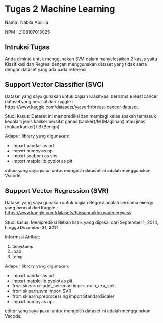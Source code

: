 # Tugas 2 Machine Learning
Nama : Nabila Aprillia

NPM  : 2108107010025

## Intruksi Tugas

Anda diminta untuk menggunakan SVM dalam menyelesaikan 2 kasus yaitu Klasifikasi dan Regresi dengan menggunakan dataset yang tidak sama dengan dataset yang ada pada referensi.

## Support Vector Classifier (SVC)
Dataset yang saya gunakan untuk bagian Klasifikasi bernama Breast cancer dataset yang berasal dari kaggle : https://www.kaggle.com/datasets/yasserh/breast-cancer-dataset. 

Studi Kasus: Dataset ini memprediksi dan membagi kelas apakah termasuk kedalam jenis kanker bersifat ganas (kanker)/M (Maglinant) atau jinak (bukan kanker)/ B (Benign). 

Adapun library yang digunakan:
* import pandas as pd
* import numpy as np
* import seaborn as sns
* import matplotlib.pyplot as plt

editor yang saya pakai untuk mengolah dataset ini adalah menggunakan Vscode.

## Support Vector Regression (SVR)
Dataset yang saya gunakan untuk bagian Regresi adalah bernama energy yang berasal dari Kaggle : https://www.kaggle.com/datasets/hassanoukhouya/energycsv.

Studi kasus: Memprediksi Beban listrik yang dipakai dari September 1, 2014, hingga Desember 31, 2014

Informasi Atribut: 
1. timestamp
2. load
3. temp
   
Adapun library yang digunakan:
* import pandas as pd
* import matplotlib.pyplot as plt
* from sklearn.model_selection import train_test_split
* from sklearn.svm import SVR
* from sklearn.preprocessing import StandardScaler
* import numpy as np

editor yang saya pakai untuk mengolah dataset ini adalah menggunakan Vscode.
